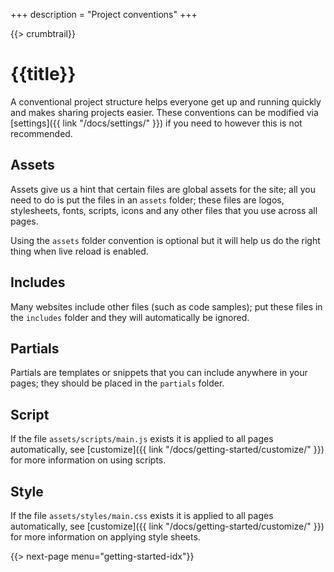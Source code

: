 +++
description = "Project conventions"
+++

{{> crumbtrail}}

# {{title}}

A conventional project structure helps everyone get up and running quickly and makes sharing projects easier. These conventions can be modified via [settings]({{ link "/docs/settings/" }}) if you need to however this is not recommended.

## Assets

Assets give us a hint that certain files are global assets for the site; all you need to do is put the files in an `assets` folder; these files are logos, stylesheets, fonts, scripts, icons and any other files that you use across all pages.

Using the `assets` folder convention is optional but it will help us do the right thing when live reload is enabled.

## Includes

Many websites include other files (such as code samples); put these files in the `includes` folder and they will automatically be ignored.

## Partials

Partials are templates or snippets that you can include anywhere in your pages; they should be placed in the `partials` folder.

## Script

If the file `assets/scripts/main.js` exists it is applied to all pages automatically, see [customize]({{ link "/docs/getting-started/customize/" }}) for more information on using scripts.

## Style

If the file `assets/styles/main.css` exists it is applied to all pages automatically, see [customize]({{ link "/docs/getting-started/customize/" }}) for more information on applying style sheets.

{{> next-page menu="getting-started-idx"}}
